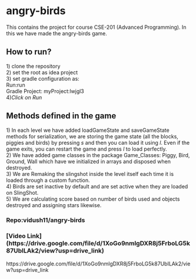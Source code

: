 <h1>angry-birds</h1>

This contains the project for course CSE-201 (Advanced Programming). In this we have made the angry-birds game.

<h2>How to run?</h2>
1) clone the repository<br>
2) set the root as idea project<br>
3) set gradle configuration as:
<br>
Run:run<br>
Gradle Project: myProject:lwjgl3 

<br>
4)<i>Click on Run</i>

<h2>Methods defined in the game</h2>
1) In each level we have added loadGameState and saveGameState methods for serialization, we are storing the game state (all the blocks, piggies and birds) by pressing <i> s</i> and then you can load it using <i>l</i>. Even if the game exits, you can restart the game and press <i>l</i> to load perfectly.
<br>
2) We have added game classes in the package Game_Classes: Piggy, Bird, Ground, Wall which have we initialized in arrays and disposed when destroyed.
<br>
3) We are Remaking the slingshot inside the level itself each time it is loaded through a custom function.
<br>
4) Birds are set inactive by default and are set active when they are loaded on SlingShot.
<br>
5) We are calculating score based on number of birds used and objects destroyed and assigning stars likewise.



<h3>Repo:vidush11/angry-birds</h3>


<h3>[Video Link](https://drive.google.com/file/d/1XoGo9nmlgDXR8j5FrboLG5k87UbILAk2/view?usp=drive_link)</h3>
<link>https://drive.google.com/file/d/1XoGo9nmlgDXR8j5FrboLG5k87UbILAk2/view?usp=drive_link</link>
